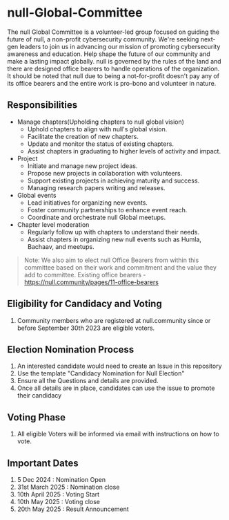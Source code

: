# null-Global-Committee
The null Global Committee is a volunteer-led group focused on guiding the future of null, a non-profit cybersecurity community. We're seeking next-gen leaders to join us in advancing our mission of promoting cybersecurity awareness and education. Help shape the future of our community and make a lasting impact globally. null is governed by the rules of the land and there are designed office bearers to handle operations of the organization. It should be noted that null due to being a not-for-profit doesn't pay any of its office bearers and the entire work is pro-bono and volunteer in nature.

## Responsibilities
* Manage chapters(Upholding chapters to null global vision)
  * Uphold chapters to align with null's global vision.
  * Facilitate the creation of new chapters.
  * Update and monitor the status of existing chapters.
  * Assist chapters in graduating to higher levels of activity and impact.
* Project
  * Initiate and manage new project ideas.
  * Propose new projects in collaboration with volunteers.
  * Support existing projects in achieving maturity and success.
  * Managing research papers writing and releases.
* Global events
  * Lead initiatives for organizing new events.
  * Foster community partnerships to enhance event reach.
  * Coordinate and orchestrate null Global meetups.
* Chapter level moderation
  * Regularly follow up with chapters to understand their needs.
  * Assist chapters in organizing new null events such as Humla, Bachaav, and meetups.
 
> Note: We also aim to elect null Office Bearers from within this committee based on their work and commitment and the value they add to committee. Existing office bearers - https://null.community/pages/11-office-bearers

## Eligibility for Candidacy and Voting
1. Community members who are registered at null.community since or before September 30th 2023 are eligible voters.

## Election Nomination Process

1. An interested candidate would need to create an Issue in this repository
2. Use the template "Candidacy Nomination for Null Election"
3. Ensure all the Questions and details are provided.
4. Once all details are in place, candidates can use the issue to promote their candidacy

## Voting Phase
1. All eligible Voters will be informed via email with instructions on how to vote.

## Important Dates
1. 5 Dec 2024 : Nomination Open
2. 31st March 2025 : Nomination close
3. 10th April 2025 : Voting Start
4. 10th May 2025 : Voting close
5. 20th May 2025 : Result Announcement


